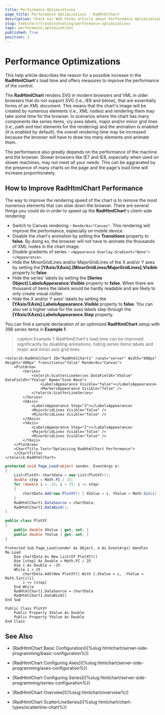```yaml
---
title: Performance Optimizations
page_title: Performance Optimizations - RadHtmlChart
description: Check our Web Forms article about Performance Optimizations.
slug: htmlchart/troubleshooting/performance-optimizations
tags: performance,optimizations
published: True
position: 2
---
```


# Performance Optimizations

This help article describes the reason for a possible increase in the **RadHtmlChart**'s load time and offers measures to improve the performance of the control.

The **RadHtmlChart** renders SVG in modern browsers and VML in older browsers that do not support SVG (i.e., IE8 and below), that are essentially forms of an XML document. This means that the chart's image will be created by numerous elements (i.e., XML nodes) and rendering them may take some time for the browser. In scenarios where the chart has many components like series items, x/y axes labels, major and/or minor grid lines (i.e., path and text elements for the rendering) and the animation is enabled (it is enabled by default), the overall rendering time may be increased because the browser will have to draw too many elements and animate them.

The performance also greatly depends on the performance of the machine and the browser. Slower browsers like IE7 and IE8, especially when used on slower machines, may not meet all your needs. This can be aggravated by the presence of many charts on the page and the page's load time will increase proportionately.

## How to Improve RadHtmlChart Performance

The way to improve the rendering speed of the chart is to remove the most numerous elements that can slow down the browser. There are several things you could do in order to speed up the **RadHtmlChart**'s client-side rendering:

* Switch to Canvas rendering - `RenderAs="Canvas"`. This rendering will improve the performance, especially on mobile device.
* Disable the chart's animation by setting the **Transitions** property to **false**. By doing so, the browser will not have to animate the thousands of XML nodes in the chart image.
* Disable gradients of series - `<Appearance Overlay-Gradient="None"></Appearance>`.
* Hide the MinorGridLines and/or MajorGridLines of the X and/or Y axes by setting the **[YAxis/XAxis].[MinorGridLines/MajorGridLines].Visible** property to **false**.
* Hide the series' labels by setting the **[Series Object].LabelsAppearance.Visible** property to **false**. When there are thousand of items the labels would be hardly readable and are likely to only create visual clutter.
* Hide the X and/or Y axes' labels by setting the **[YAxis/XAxis].LabelsAppearance.Visible** property to **false**. You can also set a higher value for the axes labels step through the **[YAxis/XAxis].LabelsAppearance.Step** property.

You can find a sample declaration of an optimized **RadHtmlChart** setup with 398 series items in **Example 1**.

>caption Example 1: RadHtmlChart's load time can be improved significantly by disabling animations, hiding series items labels and major and minor axis grid lines.

````ASP.NET
<telerik:RadHtmlChart ID="RadHtmlChart1" runat="server" Width="600px" Height="400px" Transitions="false" RenderAs="Canvas">
	<PlotArea>
		<Series>
			<telerik:ScatterLineSeries DataFieldX="XValue" DataFieldY="YValue" Name="Sine Wave">
				<LabelsAppearance Visible="false"></LabelsAppearance>
				<MarkersAppearance Visible="false" />
			</telerik:ScatterLineSeries>
		</Series>
		<XAxis>
			<LabelsAppearance Step="2"></LabelsAppearance>
			<MajorGridLines Visible="false" />
			<MinorGridLines Visible="false" />
		</XAxis>
		<YAxis>
			<LabelsAppearance Step="2"></LabelsAppearance>
			<MajorGridLines Visible="false" />
			<MinorGridLines Visible="false" />
		</YAxis>
	</PlotArea>
	<ChartTitle Text="Optimizing RadHtmlChart Performance">
	</ChartTitle>
</telerik:RadHtmlChart>
````
````C#
protected void Page_Load(object sender, EventArgs e)
{
	List<PlotXY> chartData = new List<PlotXY>();
	double step = Math.PI / 25;
	for (double i = -25; i < 25; i += step)
	{
		chartData.Add(new PlotXY() { XValue = i, YValue = Math.Sin(i) });
	}
	RadHtmlChart1.DataSource = chartData;
	RadHtmlChart1.DataBind();
}

public class PlotXY
{
	public double XValue { get; set; }
	public double YValue { get; set; }
}
````
````VB
Protected Sub Page_Load(sender As Object, e As EventArgs) Handles Me.Load
	Dim chartData As New List(Of PlotXY)()
	Dim [step] As Double = Math.PI / 25
	Dim i As Double = -25
	While i < 25
		chartData.Add(New PlotXY() With {.XValue = i, .YValue = Math.Sin(i)})
		i += [step]
	End While
	RadHtmlChart1.DataSource = chartData
	RadHtmlChart1.DataBind()
End Sub

Public Class PlotXY
	Public Property XValue As Double
	Public Property YValue As Double
End Class
````


## See Also

 * [RadHtmlChart Basic Configuration]({%slug htmlchart/server-side-programming/basic-configuration%})

 * [RadHtmlChart Configuring Axes]({%slug htmlchart/server-side-programming/axes-configuration%})

 * [RadHtmlChart Configuring Series]({%slug htmlchart/server-side-programming/series-configuration%})

 * [RadHtmlChart Overview]({%slug htmlchart/overview%})

 * [RadHtmlChart ScatterLineSeries]({%slug htmlchart/chart-types/scatterline-chart%})
